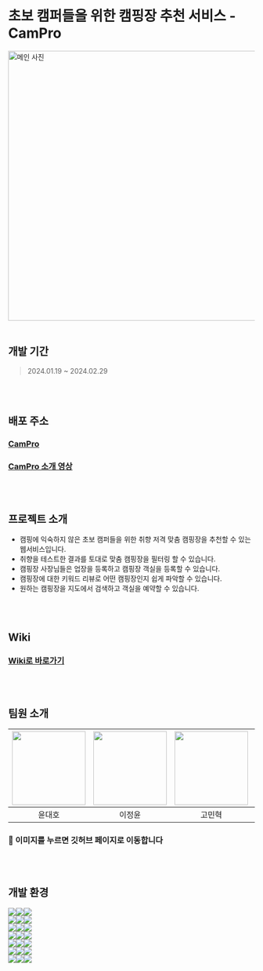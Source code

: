 # 초보 캠퍼들을 위한 캠핑장 추천 서비스 - CamPro

<img src="https://images.unsplash.com/photo-1523987355523-c7b5b0dd90a7?q=80&w=2070&auto=format&fit=crop&ixlib=rb-4.0.3&ixid=M3wxMjA3fDB8MHxwaG90by1wYWdlfHx8fGVufDB8fHx8fA%3D%3D" alt="메인 사진" width=860px height=550px/>
<br/>
<br/>

## 개발 기간

> 2024.01.19 ~ 2024.02.29

<br/>
<br/>

## 배포 주소

### <a href='https://campro.life' target="_blank" rel="noopener noreferrer">CamPro</a>
### <a href='https://www.youtube.com/watch?v=_Rn0wOPBlYc' target="_blank" rel="noopener noreferrer">CamPro 소개 영상</a>

<br/>
<br/>

## 프로젝트 소개

- 캠핑에 익숙하지 않은 초보 캠퍼들을 위한 취향 저격 맞춤 캠핑장을 추천할 수 있는 웹서비스입니다.
- 취향을 테스트한 결과를 토대로 맞춤 캠핑장을 필터링 할 수 있습니다.
- 캠핑장 사장님들은 업장을 등록하고 캠핑장 객실을 등록할 수 있습니다.
- 캠핑장에 대한 키워드 리뷰로 어떤 캠핑장인지 쉽게 파악할 수 있습니다.
- 원하는 캠핑장을 지도에서 검색하고 객실을 예약할 수 있습니다.

<br/>
<br/>

## Wiki

### <a href='https://github.com/teamCampro/campro_FE/wiki' target="_blank" rel="noopener noreferrer">Wiki로 바로가기</a>

<br/>
<br/>

## 팀원 소개

| <a href="https://github.com/aowjarkwk"> <img src='https://avatars.githubusercontent.com/u/83692053?v=4' width=150px height=150px></a> | <a href="https://github.com/lsc58461"><img src='https://avatars.githubusercontent.com/u/79037820?v=4' width=150px height=150px></a> | <a href="https://github.com/minhyeokG0"><img src='https://avatars.githubusercontent.com/u/144667681?v=4' width=150px height=150px></a> | <a href="https://github.com/wecaners"><img src='https://avatars.githubusercontent.com/u/90304025?v=4' width=150px height=150px></a> | <a href="https://github.com/namminimi"><img src='https://avatars.githubusercontent.com/u/111848336?v=4' width=150px height=150px></a> |
| :-----------------------------------------------------------------------------------------------------------------------------------: | :---------------------------------------------------------------------------------------------------------------------------------: | :------------------------------------------------------------------------------------------------------------------------------------: | :---------------------------------------------------------------------------------------------------------------------------------: | :-----------------------------------------------------------------------------------------------------------------------------------: |
|                                                                윤대호                                                                 |                                                               이정윤                                                                |                                                                 고민혁                                                                 |                                                               김진우                                                                |                                                                남민섭                                                                 |

### 🔗 이미지를 누르면 깃허브 페이지로 이동합니다

<br/>
<br/>

## 개발 환경

<img src="https://img.shields.io/badge/Language-%23121011?style=for-the-badge"><img src="https://img.shields.io/badge/typescript-3178C6?style=for-the-badge&logo=typescript&logoColor=white"><img src="https://img.shields.io/badge/5-515151?style=for-the-badge">
<br/>
<img src="https://img.shields.io/badge/Framework-%23121011?style=for-the-badge"><img src="https://img.shields.io/badge/nextdotjs-29334C?style=for-the-badge&logo=nextdotjs&logoColor=white"><img src="https://img.shields.io/badge/14.1.0-515151?style=for-the-badge">
<br/>
<img src="https://img.shields.io/badge/CSS-%23121011?style=for-the-badge"><img src="https://img.shields.io/badge/tailwindcss-06B6D4?style=for-the-badge&logo=tailwindcss&logoColor=white"><img src="https://img.shields.io/badge/3.3.0-515151?style=for-the-badge">
<br/>
<img src="https://img.shields.io/badge/Library-%23121011?style=for-the-badge"><img src="https://img.shields.io/badge/-React%20Query-FF4154?style=for-the-badge&logo=react%20query&logoColor=white"><img src="https://img.shields.io/badge/5.17.19-515151?style=for-the-badge">
<br/>
<img src="https://img.shields.io/badge/Library-%23121011?style=for-the-badge"><img src="https://img.shields.io/badge/axios-5A29E4?style=for-the-badge&logo=axios&logoColor=white"><img src="https://img.shields.io/badge/1.6.5-515151?style=for-the-badge">
<br/>
<img src="https://img.shields.io/badge/Library-%23121011?style=for-the-badge"><img src="https://img.shields.io/badge/redux Toolkit-%23593d88.svg?style=for-the-badge&logo=redux&logoColor=white"><img src="https://img.shields.io/badge/2.0.1-515151?style=for-the-badge">
<br/>
<img src="https://img.shields.io/badge/Library-%23121011?style=for-the-badge"><img src="https://img.shields.io/badge/React%20Hook%20Form-%23EC5990.svg?style=for-the-badge&logo=reacthookform&logoColor=white"><img src="https://img.shields.io/badge/7.49.3-515151?style=for-the-badge">
